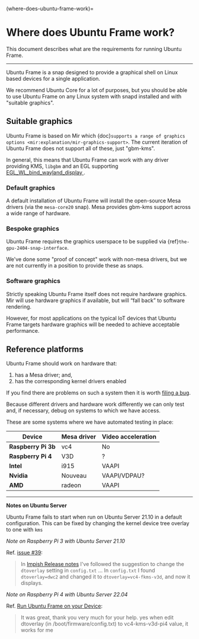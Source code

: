 (where-does-ubuntu-frame-work)=

# Where does Ubuntu Frame work?

This document describes what are the requirements for running Ubuntu Frame.

______________________________________________________________________

Ubuntu Frame is a snap designed to provide a graphical shell on Linux based devices for a single application.

We recommend Ubuntu Core for a lot of purposes, but you should be able to use Ubuntu Frame on any Linux system with snapd installed and with "suitable graphics".

## Suitable graphics

Ubuntu Frame is based on Mir which {doc}`supports a range of graphics options <mir:explanation/mir-graphics-support>`. The current iteration of Ubuntu Frame does not support all of these, just "gbm-kms".

In general, this means that Ubuntu Frame can work with any driver providing KMS, `libgbm` and an EGL supporting [EGL_WL_bind_wayland_display ](https://registry.khronos.org/EGL/extensions/WL/EGL_WL_bind_wayland_display.txt).

### Default graphics

A default installation of Ubuntu Frame will install the open-source Mesa drivers (via the `mesa-core20` snap). Mesa provides gbm-kms support across a wide range of hardware.

### Bespoke graphics

Ubuntu Frame requires the graphics userspace to be supplied via {ref}`the-gpu-2404-snap-interface`.

We've done some "proof of concept" work with non-mesa drivers, but we are not currently in a position to provide these as snaps.

### Software graphics

Strictly speaking Ubuntu Frame itself does not require hardware graphics. Mir will use hardware graphics if available, but will “fall back” to software rendering.

However, for most applications on the typical IoT devices that Ubuntu Frame targets hardware graphics will be needed to achieve acceptable performance.

## Reference platforms

Ubuntu Frame should work on hardware that:

1. has a Mesa driver; and,
1. has the corresponding kernel drivers enabled

If you find there are problems on such a system then it is worth [filing a bug](https://github.com/canonical/ubuntu-frame/issues).

Because different drivers and hardware work differently we can only test and, if necessary, debug on systems to which we have access.

These are some systems where we have automated testing in place:

| Device              | Mesa driver | Video acceleration |
| ------------------- | ----------- | ------------------ |
| **Raspberry Pi 3b** | vc4         | No                 |
| **Raspberry Pi 4**  | V3D         | ?                  |
| **Intel**           | i915        | VAAPI              |
| **Nvidia**          | Nouveau     | VAAPI/VDPAU?       |
| **AMD**             | radeon      | VAAPI              |

______________________________________________________________________

**Notes on Ubuntu Server**

Ubuntu Frame fails to start when run on Ubuntu Server 21.10 in a default configuration. This can be fixed by changing the kernel device tree overlay to one with `kms`

*Note on Raspberry Pi 3 with Ubuntu Server 21.10*

Ref. [issue #39](https://github.com/canonical/ubuntu-frame/issues/39):

> In [Impish Release notes](https://discourse.ubuntu.com/t/impish-indri-release-notes/21951) I've followed the suggestion to change the `dtoverlay` setting in `config.txt` ... In `config.txt` I found `dtoverlay=dwc2` and changed it to `dtoverlay=vc4-fkms-v3d`, and now it displays.

*Note on Raspberry Pi 4 with Ubuntu Server 22.04*

Ref. [Run Ubuntu Frame on your Device](https://discourse.ubuntu.com/t/29377/2):

> It was great, thank you very much for your help. yes when edit dtoverlay (in /boot/firmware/config.txt) to vc4-kms-v3d-pi4 value, it works for me
